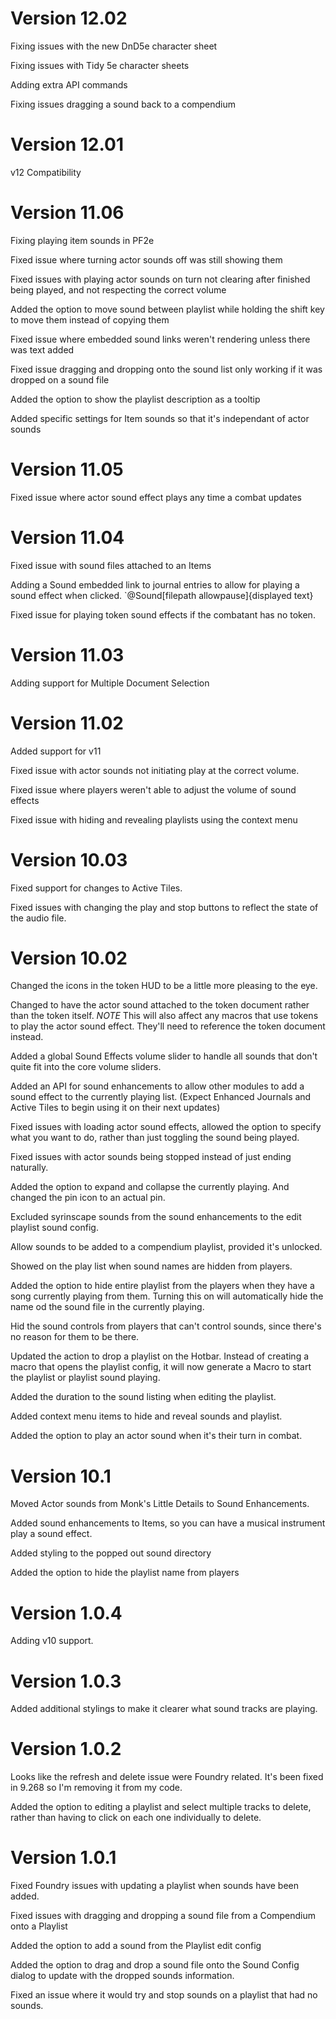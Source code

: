 # Version 12.02

Fixing issues with the new DnD5e character sheet

Fixing issues with Tidy 5e character sheets

Adding extra API commands

Fixing issues dragging a sound back to a compendium

# Version 12.01

v12 Compatibility

# Version 11.06

Fixing playing item sounds in PF2e

Fixed issue where turning actor sounds off was still showing them

Fixed issues with playing actor sounds on turn not clearing after finished being played, and not respecting the correct volume

Added the option to move sound between playlist while holding the shift key to move them instead of copying them

Fixed issue where embedded sound links weren't rendering unless there was text added

Fixed issue dragging and dropping onto the sound list only working if it was dropped on a sound file

Added the option to show the playlist description as a tooltip

Added specific settings for Item sounds so that it's independant of actor sounds

# Version 11.05

Fixed issue where actor sound effect plays any time a combat updates

# Version 11.04

Fixed issue with sound files attached to an Items

Adding a Sound embedded link to journal entries to allow for playing a sound effect when clicked.  `@Sound[filepath allowpause]{displayed text}

Fixed issue for playing token sound effects if the combatant has no token.

# Version 11.03

Adding support for Multiple Document Selection

# Version 11.02

Added support for v11

Fixed issue with actor sounds not initiating play at the correct volume.

Fixed issue where players weren't able to adjust the volume of sound effects

Fixed issue with hiding and revealing playlists using the context menu

# Version 10.03

Fixed support for changes to Active Tiles.

Fixed issues with changing the play and stop buttons to reflect the state of the audio file.

# Version 10.02

Changed the icons in the token HUD to be a little more pleasing to the eye.

Changed to have the actor sound attached to the token document rather than the token itself.
*NOTE* This will also affect any macros that use tokens to play the actor sound effect.  They'll need to reference the token document instead.

Added a global Sound Effects volume slider to handle all sounds that don't quite fit into the core volume sliders.

Added an API for sound enhancements to allow other modules to add a sound effect to the currently playing list. (Expect Enhanced Journals and Active Tiles to begin using it on their next updates)

Fixed issues with loading actor sound effects, allowed the option to specify what you want to do, rather than just toggling the sound being played.

Fixed issues with actor sounds being stopped instead of just ending naturally.

Added the option to expand and collapse the currently playing.  And changed the pin icon to an actual pin.

Excluded syrinscape sounds from the sound enhancements to the edit playlist sound config.

Allow sounds to be added to a compendium playlist, provided it's unlocked.

Showed on the play list when sound names are hidden from players.

Added the option to hide entire playlist from the players when they have a song currently playing from them.  Turning this on will automatically hide the name od the sound file in the currently playing.

Hid the sound controls from players that can't control sounds, since there's no reason for them to be there.

Updated the action to drop a playlist on the Hotbar.  Instead of creating a macro that opens the playlist config, it will now generate a Macro to start the playlist or playlist sound playing.

Added the duration to the sound listing when editing the playlist.

Added context menu items to hide and reveal sounds and playlist.

Added the option to play an actor sound when it's their turn in combat.

# Version 10.1

Moved Actor sounds from Monk's Little Details to Sound Enhancements.

Added sound enhancements to Items, so you can have a musical instrument play a sound effect.

Added styling to the popped out sound directory

Added the option to hide the playlist name from players

# Version 1.0.4

Adding v10 support.

# Version 1.0.3

Added additional stylings to make it clearer what sound tracks are playing.

# Version 1.0.2

Looks like the refresh and delete issue were Foundry related.  It's been fixed in 9.268 so I'm removing it from my code.

Added the option to editing a playlist and select multiple tracks to delete, rather than having to click on each one individually to delete.

# Version 1.0.1

Fixed Foundry issues with updating a playlist when sounds have been added.

Fixed issues with dragging and dropping a sound file from a Compendium onto a Playlist

Added the option to add a sound from the Playlist edit config

Added the option to drag and drop a sound file onto the Sound Config dialog to update with the dropped sounds information.

Fixed an issue where it would try and stop sounds on a playlist that had no sounds.